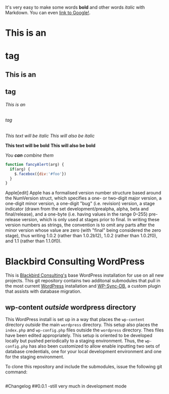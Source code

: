 It's very easy to make some words **bold** and other words *italic* with Markdown. You can even [link to Google!](http://google.com).

# This is an <h1> tag
## This is an <h2> tag
###### This is an <h6> tag

*This text will be italic*
_This will also be italic_

**This text will be bold**
__This will also be bold__

*You **can** combine them*

```javascript
function fancyAlert(arg) {
  if(arg) {
    $.facebox({div:'#foo'})
  }
}
```

Apple[edit]
Apple has a formalised version number structure based around the NumVersion struct, which specifies a one- or two-digit major version, a one-digit minor version, a one-digit "bug" (i.e. revision) version, a stage indicator (drawn from the set development/prealpha, alpha, beta and final/release), and a one-byte (i.e. having values in the range 0–255) pre-release version, which is only used at stages prior to final. In writing these version numbers as strings, the convention is to omit any parts after the minor version whose value are zero (with "final" being considered the zero stage), thus writing 1.0.2 (rather than 1.0.2b12), 1.0.2 (rather than 1.0.2f0), and 1.1 (rather than 1.1.0f0).

# Blackbird Consulting WordPress
This is [Blackbird Consulting's](www.blackbirdconsult.com) base WordPress installation for use on all new projects. This git repository contains two additonal submodules that pull in the most current [WordPress](https://github.com/WordPress/WordPress) installation and [WP-Sync-DB](https://github.com/wp-sync-db/wp-sync-db), a custom plugin that assists with database migration.

## wp-content *outside* wordpress directory

This WordPress install is set up in a way that places the ```wp-content``` directory *outside* the main ```wordpress``` directory. This setup also places the ```index.php``` and ```wp-config.php``` files outside the ```wordpress``` directory. Thes files have been edited appropriately. This setup is oriented to be developed locally but pushed periodically to a staging environment. Thus, the ```wp-config.php``` has also been customized to allow enable inputting two sets of database credentials, one for your local development environment and one for the staging environment. 

To clone this repository and include the submodules, issue the following git command:

```git clone --recursive git@github.com:Herm71/bbwordpress.git yournewprojectdirectory
```
#Changelog
##0.0.1
-still very much in development mode